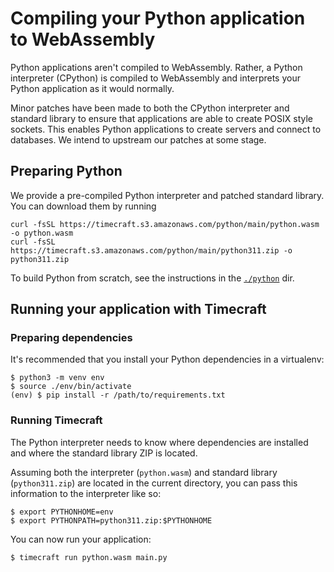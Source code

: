 # Compiling your Python application to WebAssembly

Python applications aren't compiled to WebAssembly. Rather, a Python interpreter (CPython)
is compiled to WebAssembly and interprets your Python application as it would normally.

Minor patches have been made to both the CPython interpreter and standard library to ensure
that applications are able to create POSIX style sockets. This enables Python applications to
create servers and connect to databases. We intend to upstream our patches at some stage.

## Preparing Python

We provide a pre-compiled Python interpreter and patched standard library. You can download them by running

```
curl -fsSL https://timecraft.s3.amazonaws.com/python/main/python.wasm -o python.wasm
curl -fsSL https://timecraft.s3.amazonaws.com/python/main/python311.zip -o python311.zip
```

To build Python from scratch, see the instructions in the
[`./python`](https://github.com/stealthrocket/timecraft/tree/main/python) dir.

## Running your application with Timecraft

### Preparing dependencies

It's recommended that you install your Python dependencies in a virtualenv:

```console
$ python3 -m venv env
$ source ./env/bin/activate
(env) $ pip install -r /path/to/requirements.txt
```

### Running Timecraft

The Python interpreter needs to know where dependencies are installed
and where the standard library ZIP is located.

Assuming both the interpreter (`python.wasm`) and standard library (`python311.zip`)
are located in the current directory, you can pass this information to the
interpreter like so:

```
$ export PYTHONHOME=env
$ export PYTHONPATH=python311.zip:$PYTHONHOME
```

You can now run your application:

```
$ timecraft run python.wasm main.py
```
